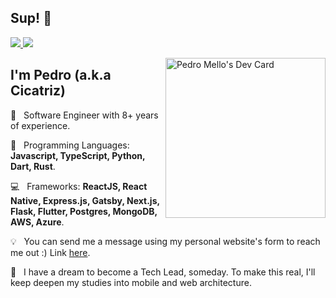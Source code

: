 ## Sup! 👋


<div align="left">
<p align="left">
  <a href="mailto:contato@cicatriz.dev" alt="Gmail " target="_blank" rel="noreferrer noopener">
    <img src="https://img.shields.io/badge/-Gmail-FF0000?style=flat-square&labelColor=FF0000&logo=gmail&logoColor=white&link=mailto:contato@cicatriz.dev" />
  </a>

  <a href="https://www.linkedin.com/in/pedro-c-mello/" alt="Linkedin" target="_blank" rel="noreferrer noopener">
    <img src="https://img.shields.io/badge/-Linkedin-0e76a8?style=flat-square&logo=Linkedin&logoColor=white&link=https://www.linkedin.com/in/pedro-c-mello/" />
  </a>
</p> 
  <a href="https://app.daily.dev/cicatrizdev"><img  width="256" align="right" src="https://api.daily.dev/devcards/76c9436598414b69b7f74fb06b9436e6.png?r=ubp" width="400" alt="Pedro Mello's Dev Card"/></a>
</div>

## I'm Pedro (a.k.a Cicatriz)
<p align="left">
  💼 &nbsp; Software Engineer with 8+ years of experience.
</p>
<p align="left">
  🚀 &nbsp; Programming Languages: <strong>Javascript, TypeScript, Python, Dart, Rust</strong>.
</p>
<p align="left">
  💻 &nbsp; Frameworks: <strong>ReactJS, React Native, Express.js, Gatsby, Next.js, Flask, Flutter, Postgres, MongoDB, AWS, Azure</strong>.
</p>

<p align="left">
  💡 &nbsp; You can send me a message using my personal website's form to reach me out :) Link <a href="https://cicatriz.dev" alt="personal web site" target="_blank" rel="noreferrer noopener">here</a>.
</p>
<p align="left">
  🧭 &nbsp; I have a dream to become a Tech Lead, someday. To make this real, I'll keep deepen my studies into mobile and web architecture.
</p>  
